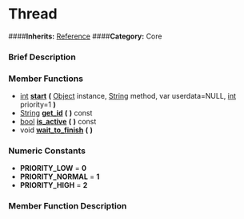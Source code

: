 #  Thread  
####**Inherits:** [Reference](class_reference)
####**Category:** Core

###  Brief Description  


###  Member Functions 
  * [int](class_int)  **[start](#start)**  **(** [Object](class_object) instance, [String](class_string) method, var userdata=NULL, [int](class_int) priority=1  **)**
  * [String](class_string)  **[get&#95;id](#get_id)**  **(** **)** const
  * [bool](class_bool)  **[is&#95;active](#is_active)**  **(** **)** const
  * void  **[wait&#95;to&#95;finish](#wait_to_finish)**  **(** **)**

###  Numeric Constants  
  * **PRIORITY_LOW** = **0**
  * **PRIORITY_NORMAL** = **1**
  * **PRIORITY_HIGH** = **2**

###  Member Function Description  
